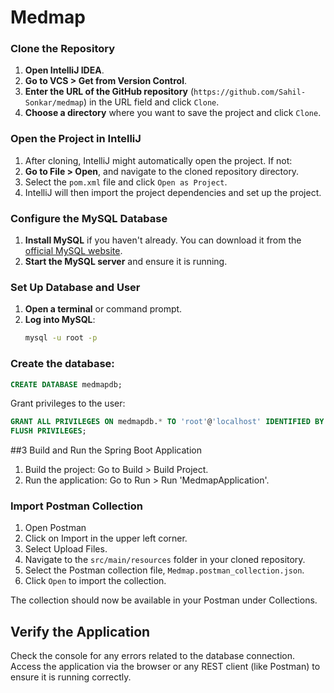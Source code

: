 # Medmap

### Clone the Repository

1. **Open IntelliJ IDEA**.
2. **Go to VCS > Get from Version Control**.
3. **Enter the URL of the GitHub repository** (`https://github.com/Sahil-Sonkar/medmap`) in the URL field and click `Clone`.
4. **Choose a directory** where you want to save the project and click `Clone`.

### Open the Project in IntelliJ

1. After cloning, IntelliJ might automatically open the project. If not:
2. **Go to File > Open**, and navigate to the cloned repository directory.
3. Select the `pom.xml` file and click `Open as Project`.
4. IntelliJ will then import the project dependencies and set up the project.

### Configure the MySQL Database

1. **Install MySQL** if you haven't already. You can download it from the [official MySQL website](https://dev.mysql.com/downloads/mysql/).
2. **Start the MySQL server** and ensure it is running.

### Set Up Database and User

1. **Open a terminal** or command prompt.
2. **Log into MySQL**:
   ```bash
   mysql -u root -p
   ```
   
### Create the database:

```sql
CREATE DATABASE medmapdb;
```

Grant privileges to the user:

```sql
GRANT ALL PRIVILEGES ON medmapdb.* TO 'root'@'localhost' IDENTIFIED BY 'password';
FLUSH PRIVILEGES;
```

##3 Build and Run the Spring Boot Application

   1. Build the project: Go to Build > Build Project.
   2. Run the application: Go to Run > Run 'MedmapApplication'.

### Import Postman Collection

1. Open Postman
2. Click on Import in the upper left corner.
3. Select Upload Files.
4. Navigate to the `src/main/resources` folder in your cloned repository.
5. Select the Postman collection file, `Medmap.postman_collection.json`.
6. Click `Open` to import the collection.

The collection should now be available in your Postman under Collections.

## Verify the Application

Check the console for any errors related to the database connection.
Access the application via the browser or any REST client (like Postman) to ensure it is running correctly.

